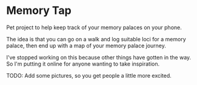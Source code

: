 # Memory Tap
Pet project to help keep track of your memory palaces on your phone.

The idea is that you can go on a walk and log suitable loci for a memory palace, then end up with a map of your memory palace journey.

I've stopped working on this because other things have gotten in the way. So I'm putting it online for anyone wanting to take inspiration.

TODO: Add some pictures, so you get people a little more excited. 
